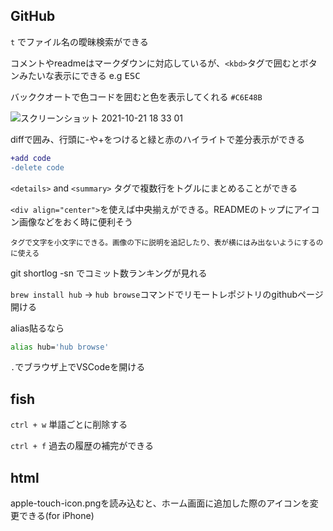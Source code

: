 ## GitHub

`t`  でファイル名の曖昧検索ができる

コメントやreadmeはマークダウンに対応しているが、`<kbd>`タグで囲むとボタンみたいな表示にできる
e.g    <kbd>ESC</kbd>


バッククオートで色コードを囲むと色を表示してくれる `#C6E48B`

![スクリーンショット 2021-10-21 18 33 01](https://user-images.githubusercontent.com/13535662/138251309-da73126f-4b1d-4cc7-bb5d-fe59d2575f99.png)


diffで囲み、行頭に-や+をつけると緑と赤のハイライトで差分表示ができる
```diff
+add code
-delete code
```

```<details>``` and ```<summary>``` タグで複数行をトグルにまとめることができる

```<div align="center">```を使えば中央揃えができる。READMEのトップにアイコン画像などをおく時に便利そう

<sup>タグで文字を小文字にできる。画像の下に説明を追記したり、表が横にはみ出ないようにするのに使える</sup>

git shortlog -sn でコミット数ランキングが見れる

`brew install hub` ->
```hub browse```コマンドでリモートレポジトリのgithubページ開ける

alias貼るなら

```bash
alias hub='hub browse'
```

`.`でブラウザ上でVSCodeを開ける

## fish

`ctrl + w`  単語ごとに削除する

`ctrl + f`  過去の履歴の補完ができる

## html
apple-touch-icon.pngを読み込むと、ホーム画面に追加した際のアイコンを変更できる(for iPhone)

